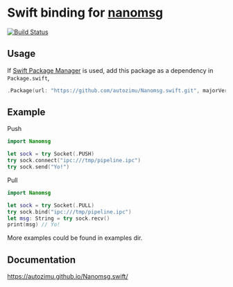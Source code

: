 # Swift binding for [nanomsg](http://nanomsg.org/)
[![Build Status](https://travis-ci.org/autozimu/Nanomsg.swift.svg?branch=master)](https://travis-ci.org/autozimu/Nanomsg.swift)

## Usage

If [Swift Package Manager](https://github.com/apple/swift-package-manager) is
used, add this package as a dependency in `Package.swift`,

```swift
.Package(url: "https://github.com/autozimu/Nanomsg.swift.git", majorVersion: 0)
```

## Example

Push
```swift
import Nanomsg

let sock = try Socket(.PUSH)
try sock.connect("ipc:///tmp/pipeline.ipc")
try sock.send("Yo!")
```

Pull

```swift
import Nanomsg

let sock = try Socket(.PULL)
try sock.bind("ipc:///tmp/pipeline.ipc")
let msg: String = try sock.recv()
print(msg) // Yo!
```

More examples could be found in examples dir.

## Documentation

<https://autozimu.github.io/Nanomsg.swift/>

